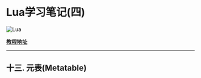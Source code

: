 # Lua学习笔记(四)

![Lua](https://www.w3cschool.cn/attachments/image/20170622/1498119030897469.png)

[**教程地址**](http://www.runoob.com/lua/lua-tutorial.html)

***

## 十三. 元表(Metatable)
